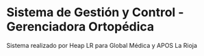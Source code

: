 # Sistema de Gestión y Control - Gerenciadora Ortopédica 

<a>Sistema realizado por Heap LR para Global Médica y APOS La Rioja</a>